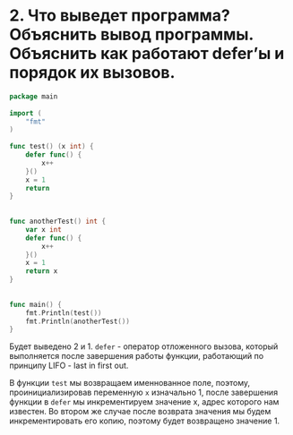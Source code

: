 # 2. Что выведет программа? Объяснить вывод программы. Объяснить как работают defer’ы и порядок их вызовов.
```go
package main
 
import (
    "fmt"
)
 
func test() (x int) {
    defer func() {
        x++
    }()
    x = 1
    return
}
 
 
func anotherTest() int {
    var x int
    defer func() {
        x++
    }()
    x = 1
    return x
}
 
 
func main() {
    fmt.Println(test())
    fmt.Println(anotherTest())
}
```
Будет выведено 2 и 1. `defer` - оператор отложенного вызова, который выполняется после завершения работы функции, работающий по принципу LIFO - last in first out.

В функции `test` мы возвращаем именнованное поле, поэтому, проинициализировав переменную `x` изначально 1, после завершения функции в `defer` мы инкрементируем
значение х, адрес которого нам известен. Во втором же случае после возврата значения мы будем инкрементировать его копию, поэтому будет возвращено значение 1.
